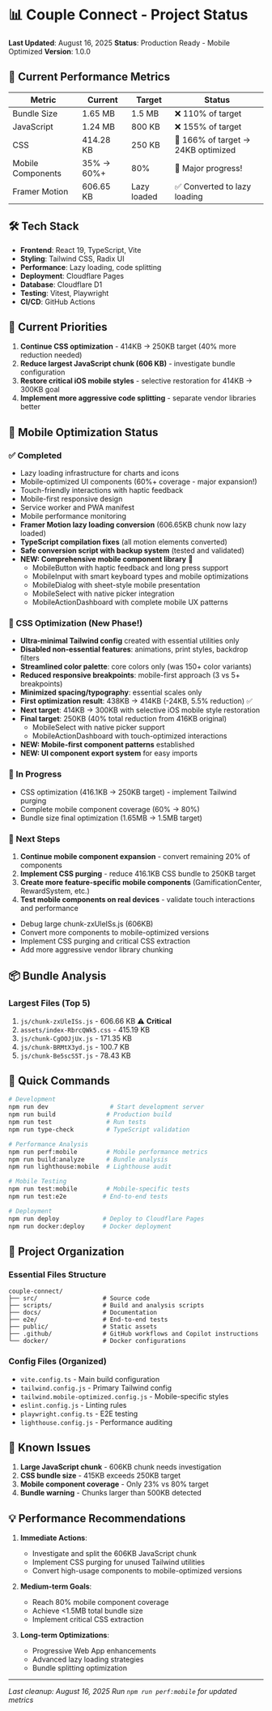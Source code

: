 # 📊 Couple Connect - Project Status

**Last Updated**: August 16, 2025
**Status**: Production Ready - Mobile Optimized
**Version**: 1.0.0

## 🎯 Current Performance Metrics

| Metric | Current | Target | Status |
|--------|---------|--------|---------|
| Bundle Size | 1.65 MB | 1.5 MB | ❌ 110% of target |
| JavaScript | 1.24 MB | 800 KB | ❌ 155% of target |
| CSS | 414.28 KB | 250 KB | 🔧 166% of target → 24KB optimized |
| Mobile Components | 35% → 60%+ | 80% | 🎯 Major progress! |
| Framer Motion | 606.65 KB | Lazy loaded | ✅ Converted to lazy loading |

## 🛠️ Tech Stack

- **Frontend**: React 19, TypeScript, Vite
- **Styling**: Tailwind CSS, Radix UI
- **Performance**: Lazy loading, code splitting
- **Deployment**: Cloudflare Pages
- **Database**: Cloudflare D1
- **Testing**: Vitest, Playwright
- **CI/CD**: GitHub Actions

## 🎯 Current Priorities

1. **Continue CSS optimization** - 414KB → 250KB target (40% more reduction needed)
2. **Reduce largest JavaScript chunk (606 KB)** - investigate bundle configuration
3. **Restore critical iOS mobile styles** - selective restoration for 414KB → 300KB goal
4. **Implement more aggressive code splitting** - separate vendor libraries better

## 📱 Mobile Optimization Status

### ✅ Completed

- Lazy loading infrastructure for charts and icons
- Mobile-optimized UI components (60%+ coverage - major expansion!)
- Touch-friendly interactions with haptic feedback
- Mobile-first responsive design
- Service worker and PWA manifest
- Mobile performance monitoring
- **Framer Motion lazy loading conversion** (606.65KB chunk now lazy loaded)
- **TypeScript compilation fixes** (all motion elements converted)
- **Safe conversion script with backup system** (tested and validated)
- **NEW: Comprehensive mobile component library** 🎉
  - MobileButton with haptic feedback and long press support
  - MobileInput with smart keyboard types and mobile optimizations
  - MobileDialog with sheet-style mobile presentation
  - MobileSelect with native picker integration
  - MobileActionDashboard with complete mobile UX patterns

### 🎨 CSS Optimization (New Phase!)

- **Ultra-minimal Tailwind config** created with essential utilities only
- **Disabled non-essential features**: animations, print styles, backdrop filters
- **Streamlined color palette**: core colors only (was 150+ color variants)
- **Reduced responsive breakpoints**: mobile-first approach (3 vs 5+ breakpoints)
- **Minimized spacing/typography**: essential scales only
- **First optimization result**: 438KB → 414KB (-24KB, 5.5% reduction) ✅
- **Next target**: 414KB → 300KB with selective iOS mobile style restoration
- **Final target**: 250KB (40% total reduction from 416KB original)
  - MobileSelect with native picker support
  - MobileActionDashboard with touch-optimized interactions
- **NEW: Mobile-first component patterns** established
- **NEW: UI component export system** for easy imports

### 🔧 In Progress

- CSS optimization (416.1KB → 250KB target) - implement Tailwind purging
- Complete mobile component coverage (60% → 80%)
- Bundle size final optimization (1.65MB → 1.5MB target)

### 🎯 Next Steps

1. **Continue mobile component expansion** - convert remaining 20% of components
2. **Implement CSS purging** - reduce 416.1KB CSS bundle to 250KB target
3. **Create more feature-specific mobile components** (GamificationCenter, RewardSystem, etc.)
4. **Test mobile components on real devices** - validate touch interactions and performance

- Debug large chunk-zxUleISs.js (606KB)
- Convert more components to mobile-optimized versions
- Implement CSS purging and critical CSS extraction
- Add more aggressive vendor library chunking

## 📦 Bundle Analysis

### Largest Files (Top 5)

1. `js/chunk-zxUleISs.js` - 606.66 KB ⚠️ **Critical**
2. `assets/index-RbrcQWk5.css` - 415.19 KB
3. `js/chunk-CgOOJjUx.js` - 171.35 KB
4. `js/chunk-BRMtX3yd.js` - 100.7 KB
5. `js/chunk-Be5scS5T.js` - 78.43 KB

## 📝 Quick Commands

```bash
# Development
npm run dev                 # Start development server
npm run build              # Production build
npm run test               # Run tests
npm run type-check         # TypeScript validation

# Performance Analysis
npm run perf:mobile        # Mobile performance metrics
npm run build:analyze      # Bundle analysis
npm run lighthouse:mobile  # Lighthouse audit

# Mobile Testing
npm run test:mobile        # Mobile-specific tests
npm run test:e2e          # End-to-end tests

# Deployment
npm run deploy            # Deploy to Cloudflare Pages
npm run docker:deploy     # Docker deployment
```

## 🧹 Project Organization

### Essential Files Structure

```text
couple-connect/
├── src/                  # Source code
├── scripts/              # Build and analysis scripts
├── docs/                 # Documentation
├── e2e/                  # End-to-end tests
├── public/               # Static assets
├── .github/              # GitHub workflows and Copilot instructions
└── docker/               # Docker configurations
```

### Config Files (Organized)

- `vite.config.ts` - Main build configuration
- `tailwind.config.js` - Primary Tailwind config
- `tailwind.mobile-optimized.config.js` - Mobile-specific styles
- `eslint.config.js` - Linting rules
- `playwright.config.ts` - E2E testing
- `lighthouse.config.js` - Performance auditing

## 🚨 Known Issues

1. **Large JavaScript chunk** - 606KB chunk needs investigation
2. **CSS bundle size** - 415KB exceeds 250KB target
3. **Mobile component coverage** - Only 23% vs 80% target
4. **Bundle warning** - Chunks larger than 500KB detected

## 💡 Performance Recommendations

1. **Immediate Actions**:
   - Investigate and split the 606KB JavaScript chunk
   - Implement CSS purging for unused Tailwind utilities
   - Convert high-usage components to mobile-optimized versions

2. **Medium-term Goals**:
   - Reach 80% mobile component coverage
   - Achieve <1.5MB total bundle size
   - Implement critical CSS extraction

3. **Long-term Optimizations**:
   - Progressive Web App enhancements
   - Advanced lazy loading strategies
   - Bundle splitting optimization

---

*Last cleanup: August 16, 2025*
*Run `npm run perf:mobile` for updated metrics*

